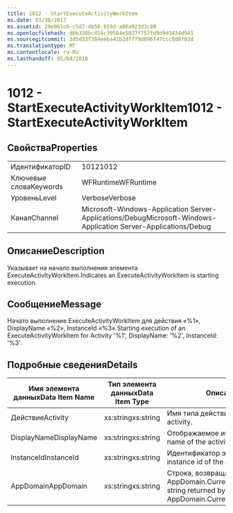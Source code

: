```yaml
---
title: 1012 - StartExecuteActivityWorkItem
ms.date: 03/30/2017
ms.assetid: 29e9b1c6-c5d7-4b58-b59d-a06a923d3c80
ms.openlocfilehash: d6b330bc454c39584e5027f757fd9d9d3434d941
ms.sourcegitcommit: 3d5d33f384eeba41b2dff79d096f47ccc8d8f03d
ms.translationtype: MT
ms.contentlocale: ru-RU
ms.lasthandoff: 05/04/2018
---
```

# <a name="1012---startexecuteactivityworkitem"></a><span data-ttu-id="2cbfb-102">1012 - StartExecuteActivityWorkItem</span><span class="sxs-lookup"><span data-stu-id="2cbfb-102">1012 - StartExecuteActivityWorkItem</span></span>
## <a name="properties"></a><span data-ttu-id="2cbfb-103">Свойства</span><span class="sxs-lookup"><span data-stu-id="2cbfb-103">Properties</span></span>  
  
|||  
|-|-|  
|<span data-ttu-id="2cbfb-104">Идентификатор</span><span class="sxs-lookup"><span data-stu-id="2cbfb-104">ID</span></span>|<span data-ttu-id="2cbfb-105">1012</span><span class="sxs-lookup"><span data-stu-id="2cbfb-105">1012</span></span>|  
|<span data-ttu-id="2cbfb-106">Ключевые слова</span><span class="sxs-lookup"><span data-stu-id="2cbfb-106">Keywords</span></span>|<span data-ttu-id="2cbfb-107">WFRuntime</span><span class="sxs-lookup"><span data-stu-id="2cbfb-107">WFRuntime</span></span>|  
|<span data-ttu-id="2cbfb-108">Уровень</span><span class="sxs-lookup"><span data-stu-id="2cbfb-108">Level</span></span>|<span data-ttu-id="2cbfb-109">Verbose</span><span class="sxs-lookup"><span data-stu-id="2cbfb-109">Verbose</span></span>|  
|<span data-ttu-id="2cbfb-110">Канал</span><span class="sxs-lookup"><span data-stu-id="2cbfb-110">Channel</span></span>|<span data-ttu-id="2cbfb-111">Microsoft-Windows-Application Server-Applications/Debug</span><span class="sxs-lookup"><span data-stu-id="2cbfb-111">Microsoft-Windows-Application Server-Applications/Debug</span></span>|  
  
## <a name="description"></a><span data-ttu-id="2cbfb-112">Описание</span><span class="sxs-lookup"><span data-stu-id="2cbfb-112">Description</span></span>  
 <span data-ttu-id="2cbfb-113">Указывает на начало выполнения элемента ExecuteActivityWorkItem.</span><span class="sxs-lookup"><span data-stu-id="2cbfb-113">Indicates an ExecuteActivityWorkItem is starting execution.</span></span>  
  
## <a name="message"></a><span data-ttu-id="2cbfb-114">Сообщение</span><span class="sxs-lookup"><span data-stu-id="2cbfb-114">Message</span></span>  
 <span data-ttu-id="2cbfb-115">Начато выполнение ExecuteActivityWorkItem для действия «%1», DisplayName «%2», InstanceId «%3».</span><span class="sxs-lookup"><span data-stu-id="2cbfb-115">Starting execution of an ExecuteActivityWorkItem for Activity '%1', DisplayName: '%2', InstanceId: '%3'.</span></span>  
  
## <a name="details"></a><span data-ttu-id="2cbfb-116">Подробные сведения</span><span class="sxs-lookup"><span data-stu-id="2cbfb-116">Details</span></span>  
  
|<span data-ttu-id="2cbfb-117">Имя элемента данных</span><span class="sxs-lookup"><span data-stu-id="2cbfb-117">Data Item Name</span></span>|<span data-ttu-id="2cbfb-118">Тип элемента данных</span><span class="sxs-lookup"><span data-stu-id="2cbfb-118">Data Item Type</span></span>|<span data-ttu-id="2cbfb-119">Описание</span><span class="sxs-lookup"><span data-stu-id="2cbfb-119">Description</span></span>|  
|--------------------|--------------------|-----------------|  
|<span data-ttu-id="2cbfb-120">Действие</span><span class="sxs-lookup"><span data-stu-id="2cbfb-120">Activity</span></span>|<span data-ttu-id="2cbfb-121">xs:string</span><span class="sxs-lookup"><span data-stu-id="2cbfb-121">xs:string</span></span>|<span data-ttu-id="2cbfb-122">Имя типа действия.</span><span class="sxs-lookup"><span data-stu-id="2cbfb-122">The type name of the activity.</span></span>|  
|<span data-ttu-id="2cbfb-123">DisplayName</span><span class="sxs-lookup"><span data-stu-id="2cbfb-123">DisplayName</span></span>|<span data-ttu-id="2cbfb-124">xs:string</span><span class="sxs-lookup"><span data-stu-id="2cbfb-124">xs:string</span></span>|<span data-ttu-id="2cbfb-125">Отображаемое имя действия.</span><span class="sxs-lookup"><span data-stu-id="2cbfb-125">The display name of the activity.</span></span>|  
|<span data-ttu-id="2cbfb-126">InstanceId</span><span class="sxs-lookup"><span data-stu-id="2cbfb-126">InstanceId</span></span>|<span data-ttu-id="2cbfb-127">xs:string</span><span class="sxs-lookup"><span data-stu-id="2cbfb-127">xs:string</span></span>|<span data-ttu-id="2cbfb-128">Идентификатор экземпляра действия.</span><span class="sxs-lookup"><span data-stu-id="2cbfb-128">The instance id of the activity.</span></span>|  
|<span data-ttu-id="2cbfb-129">AppDomain</span><span class="sxs-lookup"><span data-stu-id="2cbfb-129">AppDomain</span></span>|<span data-ttu-id="2cbfb-130">xs:string</span><span class="sxs-lookup"><span data-stu-id="2cbfb-130">xs:string</span></span>|<span data-ttu-id="2cbfb-131">Строка, возвращаемая AppDomain.CurrentDomain.FriendlyName.</span><span class="sxs-lookup"><span data-stu-id="2cbfb-131">The string returned by AppDomain.CurrentDomain.FriendlyName.</span></span>|
